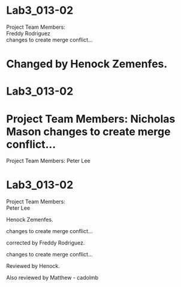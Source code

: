 # Lab3_013-02  
Project Team Members:  
Freddy Rodriguez  
changes to create merge conflict...

Changed by Henock Zemenfes. 
=======

# Lab3_013-02
Project Team Members: Nicholas Mason
changes to create merge conflict...
=======
Project Team Members: Peter Lee

# Lab3_013-02  
Project Team Members:  
Peter Lee  


Henock Zemenfes.

changes to create merge conflict...

corrected by Freddy Rodriguez.




changes to create merge conflict...


Reviewed by Henock. 

Also reviewed by Matthew - cadolmb